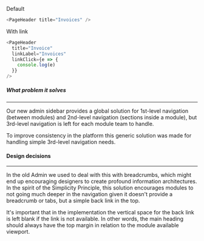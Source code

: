Default

```js
<PageHeader title="Invoices" />
```

With link

```js
<PageHeader
  title="Invoice"
  linkLabel="Invoices"
  linkClick={e => {
    console.log(e)
  }}
/>
```

##### **What problem it solves**

---

Our new admin sidebar provides a global solution for 1st-level navigation (between modules) and 2nd-level navigation (sections inside a module), but 3rd-level navigation is left for each module team to handle.

To improve consistency in the platform this generic solution was made for handling simple 3rd-level navigation needs.

#### **Design decisions**

---

In the old Admin we used to deal with this with breadcrumbs, which might end up encouraging designers to create profound information architectures.
In the spirit of the Simplicity Principle, this solution encourages modules to not going much deeper in the navigation given it doesn't provide a breadcrumb or tabs, but a simple back link in the top.

It's important that in the implementation the vertical space for the back link is left blank if the link is not available. In other words, the main heading should always have the top margin in relation to the module available viewport.
